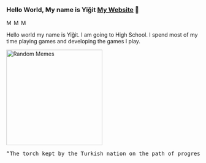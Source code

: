 ### Hello World, My name is Yiğit [My Website](https://ygtdev.xyz/) 👋
<a href="https://discord.gg/CCExrpU">
  <img align="left" alt="My Discord Server" width="16px" src="https://cdn.jsdelivr.net/npm/simple-icons@v3/icons/discord.svg" />
</a>
<a href="https://github.com/ygtdev">
  <img align="left" alt="My Github" width="16px" src="https://cdn.jsdelivr.net/npm/simple-icons@v3/icons/github.svg" />
</a>
<a href="https://www.instagram.com/gursesyigitt/">
  <img align="left" alt="My Instagram" width="16px" src="https://cdn.jsdelivr.net/npm/simple-icons@v3/icons/instagram.svg" />
</a>
<br/>

<p>
  Hello world my name is Yiğit. I am going to High School. I spend most of my time playing games and developing the games I play.
</p>

<img alt="Random Memes" height="250px" src="https://www.ohidur.com/memes/random.jpg?_n=4">

<pre>
“The torch kept by the Turkish nation on the path of progress and civilization is positive science.” 
                                                                                             — M. Kemal Atatürk
</pre>
